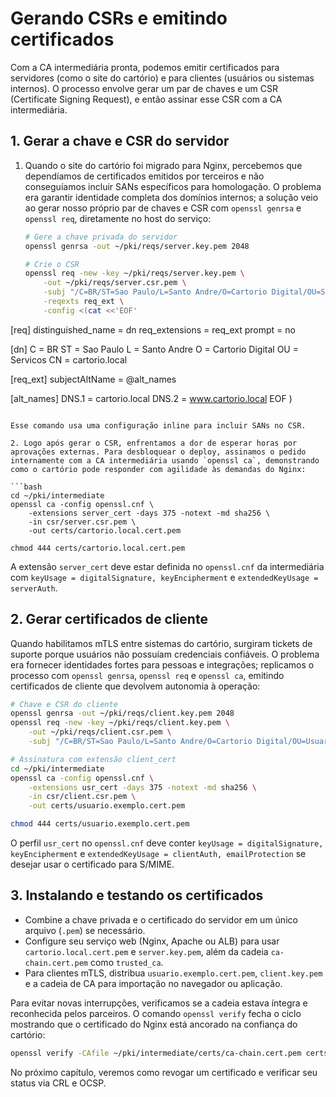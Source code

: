 # Gerando CSRs e emitindo certificados

Com a CA intermediária pronta, podemos emitir certificados para servidores (como o site do cartório) e para clientes (usuários ou sistemas internos). O processo envolve gerar um par de chaves e um CSR (Certificate Signing Request), e então assinar esse CSR com a CA intermediária.

## 1. Gerar a chave e CSR do servidor

1. Quando o site do cartório foi migrado para Nginx, percebemos que dependíamos de certificados emitidos por terceiros e não conseguíamos incluir SANs específicos para homologação. O problema era garantir identidade completa dos domínios internos; a solução veio ao gerar nosso próprio par de chaves e CSR com `openssl genrsa` e `openssl req`, diretamente no host do serviço:

   ```bash
   # Gere a chave privada do servidor
   openssl genrsa -out ~/pki/reqs/server.key.pem 2048

   # Crie o CSR
   openssl req -new -key ~/pki/reqs/server.key.pem \
       -out ~/pki/reqs/server.csr.pem \
       -subj "/C=BR/ST=Sao Paulo/L=Santo Andre/O=Cartorio Digital/OU=Servicos/CN=cartorio.local" \
       -reqexts req_ext \
       -config <(cat <<'EOF'
[req]
distinguished_name = dn
req_extensions = req_ext
prompt = no

[dn]
C = BR
ST = Sao Paulo
L = Santo Andre
O = Cartorio Digital
OU = Servicos
CN = cartorio.local

[req_ext]
subjectAltName = @alt_names

[alt_names]
DNS.1 = cartorio.local
DNS.2 = www.cartorio.local
EOF
)
   ```

   Esse comando usa uma configuração inline para incluir SANs no CSR.

2. Logo após gerar o CSR, enfrentamos a dor de esperar horas por aprovações externas. Para desbloquear o deploy, assinamos o pedido internamente com a CA intermediária usando `openssl ca`, demonstrando como o cartório pode responder com agilidade às demandas do Nginx:

   ```bash
   cd ~/pki/intermediate
   openssl ca -config openssl.cnf \
       -extensions server_cert -days 375 -notext -md sha256 \
       -in csr/server.csr.pem \
       -out certs/cartorio.local.cert.pem

   chmod 444 certs/cartorio.local.cert.pem
   ```

   A extensão `server_cert` deve estar definida no `openssl.cnf` da intermediária com `keyUsage = digitalSignature, keyEncipherment` e `extendedKeyUsage = serverAuth`.

## 2. Gerar certificados de cliente

Quando habilitamos mTLS entre sistemas do cartório, surgiram tickets de suporte porque usuários não possuíam credenciais confiáveis. O problema era fornecer identidades fortes para pessoas e integrações; replicamos o processo com `openssl genrsa`, `openssl req` e `openssl ca`, emitindo certificados de cliente que devolvem autonomia à operação:

```bash
# Chave e CSR do cliente
openssl genrsa -out ~/pki/reqs/client.key.pem 2048
openssl req -new -key ~/pki/reqs/client.key.pem \
    -out ~/pki/reqs/client.csr.pem \
    -subj "/C=BR/ST=Sao Paulo/L=Santo Andre/O=Cartorio Digital/OU=Usuarios/CN=usuario.exemplo"

# Assinatura com extensão client_cert
cd ~/pki/intermediate
openssl ca -config openssl.cnf \
    -extensions usr_cert -days 375 -notext -md sha256 \
    -in csr/client.csr.pem \
    -out certs/usuario.exemplo.cert.pem

chmod 444 certs/usuario.exemplo.cert.pem
```

O perfil `usr_cert` no `openssl.cnf` deve conter `keyUsage = digitalSignature, keyEncipherment` e `extendedKeyUsage = clientAuth, emailProtection` se desejar usar o certificado para S/MIME.

## 3. Instalando e testando os certificados

- Combine a chave privada e o certificado do servidor em um único arquivo (`.pem`) se necessário.
- Configure seu serviço web (Nginx, Apache ou ALB) para usar `cartorio.local.cert.pem` e `server.key.pem`, além da cadeia `ca-chain.cert.pem` como `trusted_ca`.
- Para clientes mTLS, distribua `usuario.exemplo.cert.pem`, `client.key.pem` e a cadeia de CA para importação no navegador ou aplicação.

Para evitar novas interrupções, verificamos se a cadeia estava íntegra e reconhecida pelos parceiros. O comando `openssl verify` fecha o ciclo mostrando que o certificado do Nginx está ancorado na confiança do cartório:

```bash
openssl verify -CAfile ~/pki/intermediate/certs/ca-chain.cert.pem certs/cartorio.local.cert.pem
```

No próximo capítulo, veremos como revogar um certificado e verificar seu status via CRL e OCSP.
